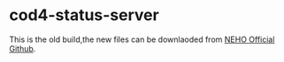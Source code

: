 # cod4-status-server
This is the old build,the new files can be downlaoded from  [NEHO Official Github](https://github.com/byNeHo/CoD4x-WebAdmin).
